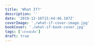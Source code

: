 ```yaml
---
title: 'What If?'
description: ''
date: '2019-12-16T15:44:46.107Z'
coverImage: './what-if-cover-image.jpg'
bookCover: './what-if-book-cover.jpg'
tags: ['เล่าหนังสือ']
draft: true
---
```

